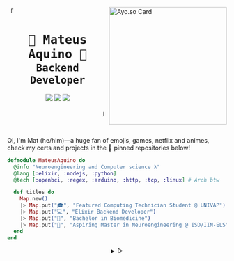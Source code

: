 <p align="left">
  <a target="_blank" href="https://ayo.so/mafios"><img width="270px" alt="Ayo.so Card" title="Ayo.so Card" align="right" src="https://user-images.githubusercontent.com/16140783/182029896-a2fb69ef-5b13-4824-8c16-01f64ec121fa.gif"/></a>
  <samp>「</samp>
</p>
<h1 align="center"><samp>🗻 Mateus Aquino 🎴<br/><sup>Backend Developer</sup></samp></h1>
<p align="center">
  <a target="_blank" href="https://www.linkedin.com/in/mateusaquino"><img src="https://img.shields.io/badge/-LinkedIn-blue?&logo=Linkedin&logoColor=fefefe"></a>
  <a target="_blank" href="https://stackoverflow.com/users/7225971/mateus?tab=profile"><img src="https://img.shields.io/badge/-StackOverflow-ef8236?&logoColor=fefefe&logo=StackOverflow"></a>
  <a target="_blank" href="https://www.behance.net/MateusAqb"><img src="https://img.shields.io/badge/-Behance-0056ff?&logoColor=fefefe&logo=behance"></a> 
  <p align="right"><samp>」</samp></p>
</p>

<br/>
<p>
  Oi, I'm Mat (he/him)—a huge fan of emojis, games, netflix and animes, check my certs and projects in the 📌 pinned repositories below!<br/>
</p>

```elixir
defmodule MateusAquino do
  @info "Neuroengineering and Computer science λ"
  @lang [:elixir, :nodejs, :python]
  @tech [:openbci, :regex, :arduino, :http, :tcp, :linux] # Arch btw

  def titles do
    Map.new()
    |> Map.put("🎓", "Featured Computing Technician Student @ UNIVAP")
    |> Map.put("💻", "Elixir Backend Developer")
    |> Map.put("🧬", "Bachelor in Biomedicine")
    |> Map.put("🧠", "Aspiring Master in Neuroengineering @ ISD/IIN-ELS")
  end
end
```

<details align="center">
<summary> &#9655;</summary>

<h2></h2><br>
<p align="center">
  <samp>
    [<a target="_blank" href="mailto:mateusaqb@gmail.com">e-mail</a>]
    [<a target="_blank" href="https://youtu.be/Y4kfe8R1Iqs">crossing field</a>]
  </samp>
</p>

```sh
curl -sL https://github.com/MateusAquino.gpg | gpg --import
```

```console
8396 98B3 40CF FAED
```

</details>
